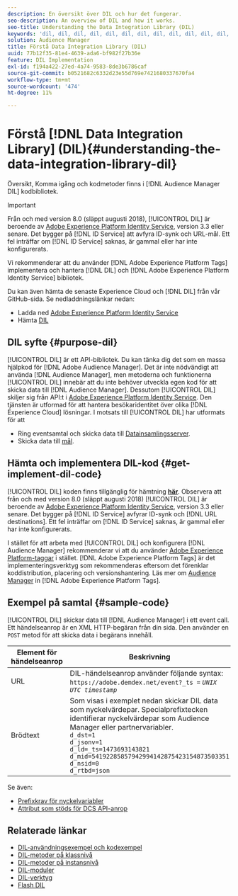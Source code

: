 ```yaml
---
description: En översikt över DIL och hur det fungerar.
seo-description: An overview of DIL and how it works.
seo-title: Understanding the Data Integration Library (DIL)
keywords: 'dil, dil, dil, dil, dil, dil, dil, dil, dil, dil, dil, dil, dil, dil, dil, dil, dil, dil, dil, dil, dil, dil, dil, dil, dil, dil, dil, dil, dil, dil, dil, dil, dil l, '
solution: Audience Manager
title: Förstå Data Integration Library (DIL)
uuid: 77b12f35-81e4-4639-ada6-bf982f27b36e
feature: DIL Implementation
exl-id: f194a422-27ed-4a74-9583-8de3b6786caf
source-git-commit: b0521682c6332d23e55d769e7421680337670fa4
workflow-type: tm+mt
source-wordcount: '474'
ht-degree: 11%

---
```


# Förstå [!DNL Data Integration Library] (DIL){#understanding-the-data-integration-library-dil}

Översikt, Komma igång och kodmetoder finns i [!DNL Audience Manager DIL] kodbibliotek.

>[!IMPORTANT]
>
>Från och med version 8.0 (släppt augusti 2018), [!UICONTROL DIL] är beroende av [Adobe Experience Platform Identity Service](https://experienceleague.adobe.com/docs/id-service/using/home.html), version 3.3 eller senare. Det bygger på [!DNL ID Service] att avfyra ID-synk och URL-mål. Ett fel inträffar om [!DNL ID Service] saknas, är gammal eller har inte konfigurerats.
>
>Vi rekommenderar att du använder [!DNL Adobe Experience Platform Tags] implementera och hantera [!DNL DIL] och [!DNL Adobe Experience Platform Identity Service] bibliotek.

Du kan även hämta de senaste Experience Cloud och [!DNL DIL] från vår GitHub-sida. Se nedladdningslänkar nedan:

* Ladda ned [Adobe Experience Platform Identity Service](https://github.com/Adobe-Marketing-Cloud/id-service/releases)
* Hämta [DIL](https://github.com/Adobe-Marketing-Cloud/dil/releases)

## DIL syfte {#purpose-dil}

[!UICONTROL DIL] är ett API-bibliotek. Du kan tänka dig det som en massa hjälpkod för [!DNL Adobe Audience Manager]. Det är inte nödvändigt att använda [!DNL Audience Manager], men metoderna och funktionerna [!UICONTROL DIL] innebär att du inte behöver utveckla egen kod för att skicka data till [!DNL Audience Manager]. Dessutom [!UICONTROL DIL] skiljer sig från API:t i [Adobe Experience Platform Identity Service](https://experienceleague.adobe.com/docs/id-service/using/home.html). Den tjänsten är utformad för att hantera besökaridentitet över olika [!DNL Experience Cloud] lösningar. I motsats till [!UICONTROL DIL] har utformats för att

* Ring eventsamtal och skicka data till [Datainsamlingsserver](../reference/system-components/components-data-collection.md).
* Skicka data till [mål](../features/destinations/destinations.md).

## Hämta och implementera DIL-kod {#get-implement-dil-code}

[!UICONTROL DIL] koden finns tillgänglig för hämtning **[här](https://github.com/Adobe-Marketing-Cloud/dil/releases)**. Observera att från och med version 8.0 (släppt augusti 2018) [!UICONTROL DIL] är beroende av [Adobe Experience Platform Identity Service](https://experienceleague.adobe.com/docs/id-service/using/home.html), version 3.3 eller senare. Det bygger på [!DNL ID Service] avfyrar ID-synk och [!DNL URL destinations]. Ett fel inträffar om [!DNL ID Service] saknas, är gammal eller har inte konfigurerats.

I stället för att arbeta med [!UICONTROL DIL] och konfigurera [!DNL Audience Manager] rekommenderar vi att du använder [Adobe Experience Platform-taggar](https://experienceleague.adobe.com/docs/experience-platform/tags/home.html) i stället. [!DNL Adobe Experience Platform Tags] är det implementeringsverktyg som rekommenderas eftersom det förenklar koddistribution, placering och versionshantering. Läs mer om [Audience Manager](https://experienceleague.adobe.com/docs/experience-platform/tags/extensions/adobe/audience-manager/overview.html) in [!DNL Adobe Experience Platform Tags].

## Exempel på samtal {#sample-code}

[!UICONTROL DIL] skickar data till [!DNL Audience Manager] i ett event call. Ett händelseanrop är en XML HTTP-begäran från din sida. Den använder en `POST` metod för att skicka data i begärans innehåll.

| Element för händelseanrop | Beskrivning |
|--- |--- |
| URL | DIL-händelseanrop använder följande syntax: `https://adobe.demdex.net/event?_ts =` *`UNIX UTC timestamp`* |
| Brödtext | Som visas i exemplet nedan skickar DIL data som nyckelvärdepar. Specialprefixtecken identifierar nyckelvärdepar som Audience Manager eller partnervariabler.<br>`d_dst=1`<br>`d_jsonv=1`<br>`d_ld=_ts=1473693143821`<br>`d_mid=54192285857942994142875423154873503351`<br>`d_nsid=0`<br>`d_rtbd=json`<br> |

Se även:
* [Prefixkrav för nyckelvariabler](../features/traits/trait-variable-prefixes.md)
* [Attribut som stöds för DCS API-anrop](../api/dcs-intro/dcs-api-reference/dcs-keys.md)

## Relaterade länkar

* [DIL-användningsexempel och kodexempel](/help/using/dil/dil-use-cases.md)
* [DIL-metoder på klassnivå ](/help/using/dil/dil-class-overview/dil-start.md)
* [DIL-metoder på instansnivå](/help/using/dil/dil-instance-methods.md)
* [DIL-moduler](/help/using/dil/dil-modules.md)
* [DIL-verktyg](/help/using/dil/dil-tools.md)
* [Flash DIL](/help/using/dil/dil-flash.md)
